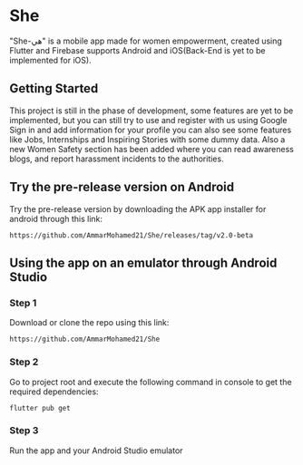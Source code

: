 # She
"She-هي" is a mobile app made for women empowerment, created using Flutter and Firebase supports Android and iOS(Back-End is yet to be implemented for iOS).

## Getting Started
This project is still in the phase of development, some features are yet to be implemented, but you can still try to use and register with us using Google Sign in and add information for your profile
you can also see some features like Jobs, Internships and Inspiring Stories with some dummy data.
Also a new Women Safety section has been added where you can read awareness blogs, and report harassment incidents to the authorities.

## Try the pre-release version on Android
Try the pre-release version by downloading the APK app installer for android through this link:

```
https://github.com/AmmarMohamed21/She/releases/tag/v2.0-beta
```

## Using the app on an emulator through Android Studio

### Step 1
Download or clone the repo using this link: 
```
https://github.com/AmmarMohamed21/She
```

### Step 2
Go to project root and execute the following command in console to get the required dependencies:

```
flutter pub get 
```

### Step 3
Run the app and your Android Studio emulator



